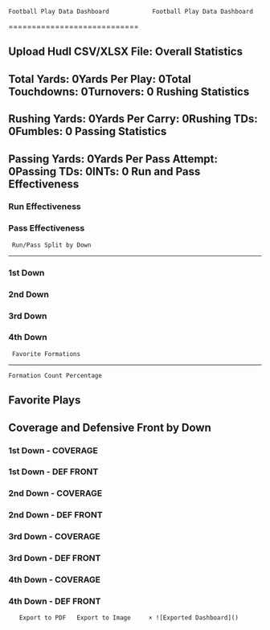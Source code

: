     Football Play Data Dashboard            Football Play Data Dashboard
============================

 Upload Hudl CSV/XLSX File:   Overall Statistics
------------------

Total Yards: 0Yards Per Play: 0Total Touchdowns: 0Turnovers: 0  Rushing Statistics
------------------

Rushing Yards: 0Yards Per Carry: 0Rushing TDs: 0Fumbles: 0  Passing Statistics
------------------

Passing Yards: 0Yards Per Pass Attempt: 0Passing TDs: 0INTs: 0   Run and Pass Effectiveness
--------------------------

### Run Effectiveness

  ### Pass Effectiveness

     Run/Pass Split by Down
----------------------

### 1st Down

  ### 2nd Down

  ### 3rd Down

  ### 4th Down

     Favorite Formations
-------------------

    Formation Count Percentage    

 Favorite Plays
--------------

   Coverage and Defensive Front by Down
------------------------------------

### 1st Down - COVERAGE

  ### 1st Down - DEF FRONT

  ### 2nd Down - COVERAGE

  ### 2nd Down - DEF FRONT

  ### 3rd Down - COVERAGE

  ### 3rd Down - DEF FRONT

  ### 4th Down - COVERAGE

  ### 4th Down - DEF FRONT

       Export to PDF   Export to Image     × ![Exported Dashboard]()          
